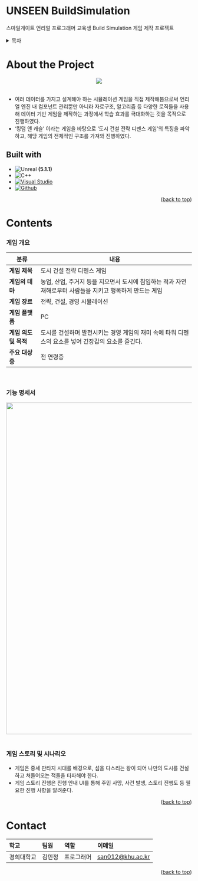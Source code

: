 <a name="readme-top"></a>
# UNSEEN BuildSimulation
스마일게이트 언리얼 프로그래머 교육생 Build Simulation 게임 제작 프로젝트

<!-- TABLE OF CONTENTS -->
<details>
  <summary>목차</summary>
  <ol>
    <li>
      <a href="#about-the-project">About the Project</a>
      <ul>
        <li><a href="#built-with">Built with</a></li>
      </ul>
    </li>
    <li>
      <a href="#getting-started">Getting Started</a>
      <ul>
        <li><a href="#prerequisites">Prerequisites</a></li>
        <li><a href="#installation">Installation</a></li>
      </ul>
    </li>
    <li><a href="#application-contents">Application Contents</a></li>
    <li><a href="#contact">Contact</a></li>
  </ol>
</details>

# About the Project
<div align="center"><img src=https://github.com/mmindoong/-2023-1-UNSEEN_BuildSimulation/assets/70145314/bbb17b25-246e-4b78-ba78-163ae4f08b90.gifwidth="600"></div> 

</br>

- 여러 데이터를 가지고 설계해야 하는 시뮬레이션 게임을 직접 제작해봄으로써 언리얼 엔진 내 컴포넌트 관리뿐만 아니라 
자료구조, 알고리즘 등 다양한 로직들을 사용해 데이터 기반 게임을 제작하는 과정에서 학습 효과를 극대화하는 것을 목적으로 진행하였다.
- ‘킹덤 앤 캐슬’ 이라는 게임을 바탕으로 ‘도시 건설 전략 디펜스 게임’의 특징을 파악하고, 해당 게임의 전체적인 구조를 가져와 진행하였다.
 


## Built with
* ![Unreal] **(5.1.1)**
* ![C++]
* [![Visual Studio][Visual Studio]][VS-url]
* [![Github][Github]][Github-url]


<p align="right">(<a href="#readme-top">back to top</a>)</p>

# Contents
### 게임 개요 
|분류|내용|
|---|---|
|__게임 제목__|도시 건설 전략 디펜스 게임|
|__게임의 테마__|농업, 산업, 주거지 등을 지으면서 도시에 침입하는 적과 자연재해로부터 사람들을 지키고 행복하게 만드는 게임|
|__게임 장르__|전략, 건설, 경영 시뮬레이션|
|__게임 플랫폼__|PC|
|__게임 의도 및 목적__|도시를 건설하며 발전시키는 경영 게임의 재미 속에 타워 디펜스의 요소를 넣어 긴장감의 요소를 즐긴다.|
|__주요 대상층__|전 연령층|

<br/>

### 기능 명세서
<div align="center"><img src=https://github.com/mmindoong/-2023-1-UNSEEN_BuildSimulation/assets/70145314/348eda3c-fdb9-43a8-bf82-a75437742889.png width="900"></div> 


<br/>

### 게임 스토리 및 시나리오
- 게임은 중세 판타지 시대를 배경으로, 섬을 다스리는 왕이 되어 나만의 도시를 건설하고 쳐들어오는 적들을 타파해야 한다.
- 게임 스토리 진행은 진행 안내 UI를 통해 주민 사망, 사건 발생, 스토리 진행도 등 필요한 진행 사항을 알려준다.



<p align="right">(<a href="#readme-top">back to top</a>)</p>



# Contact
| 학교     |팀원          |역할       |이메일                     |
|:--------|:------------|:---------|:------------------------|
| 경희대학교 | 김민정       | 프로그래머   |san012@khu.ac.kr|

<p align="right">(<a href="#readme-top">back to top</a>)</p>


<!-- MARKDOWN LINKS & IMAGES -->

[C#]:https://img.shields.io/badge/C%20Sharp-239120?style=for-the-badge&logo=C%20sharp&logoColor=white
[C#-url]: https://en.wikipedia.org/wiki/C_Sharp_(programming_language)

[Visual Studio]: https://img.shields.io/badge/Visual%20Studio-5C2D91?style=for-the-badge&logo=Visual%20Studio&logoColor=white
[VS-url]: https://visualstudio.microsoft.com/ko/
[Github]: https://img.shields.io/badge/Github-5C2D91?style=for-the-badge&logo=Github&logoColor=white
[Github-url]: https://github.com/mmindoong
[C++]: https://img.shields.io/badge/C++-00599C?style=for-the-badge&logo=C++&logoColor=white
[Unreal]: https://img.shields.io/badge/Unreal-0E1128?style=for-the-badge&logo=Unreal-Engine&logoColor=white
